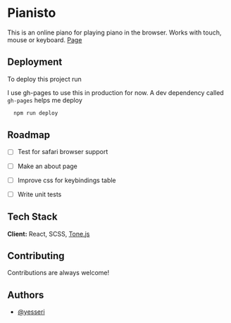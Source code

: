 
# Pianisto

This is an online piano for playing piano in the browser. 
Works with touch, mouse or keyboard.
[Page](https://yesseri.github.io/piano)



## Deployment

To deploy this project run

I use gh-pages to use this in production for now. A dev dependency called `gh-pages` helps me deploy

```bash
  npm run deploy
```

  
## Roadmap

- [ ] Test for safari browser support

- [ ] Make an about page

- [ ] Improve css for keybindings table

- [ ] Write unit tests

## Tech Stack

**Client:** React, SCSS, [Tone.js](https://tonejs.github.io/)

  
## Contributing

Contributions are always welcome!



  
## Authors

- [@yesseri](https://www.github.com/yesseri)

  
